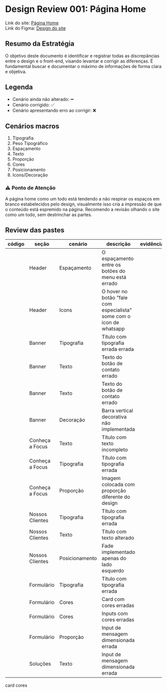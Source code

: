 # Design Review 001: Página Home

Link do site: [Página Home](https://www.consultoriafocus.com/)\
Link do Figma: [Design do site](https://www.figma.com/design/SehjtDfPtPl2RalCmmxqUp/site-da-focus?node-id=728-564&t=yZ4q9iILItusUrXW-1)

## Resumo da Estratégia

O objetivo deste documento é identificar e registrar todas as discrepâncias entre o design e o front-end, visando levantar e corrigir as diferenças. É fundamental buscar e documentar o máximo de informações de forma clara e objetiva.

## Legenda

- Cenário ainda não alterado: ➖
- Cenário corrigido: ✅
- Cenário apresentando erro ao corrigir: ❌

## Cenários macros

1. Tipografia
2. Peso Tipográfico
3. Espaçamento
4. Texto
5. Proporção
6. Cores
7. Posicionamento
8. Icons/Decoração

### ⚠️ Ponto de Atenção

A página home como um todo está tendendo a não respirar os espaços em branco estabelecidos pelo design, visualmente isso cria a impressão de que o conteúdo está espremido na página. Recomendo a revisão olhando o site como um todo, sem destrinchar as partes.

## Review das pastes

| código | seção  | cenário     | descrição                                                            | evidência | status |
| ------ | ------ | ----------- | -------------------------------------------------------------------- | --------- | ------ |
|        | Header | Espaçamento | O espaçamento entre os botões do menu está errado                    |           | ➖     |
|        | Header | Icons       | O hover no botão "fale com especialista" some com o icon de whatsapp |           | ➖     |
|        | Banner | Tipografia  | Título com tipografia errada errada                                    |           | ➖     |
|        | Banner | Texto       | Texto do botão de contato errado                                     |           | ➖     |
|        | Banner | Texto       | Texto do botão de contato errado                                     |           | ➖     |
|        | Banner | Decoração   | Barra vertical decorativa não implementada                           |           | ➖     |
|        | Conheça a Focus | Texto   | Título com texto incompleto      |           | ➖     |
|        | Conheça a Focus | Tipografia   | Título com tipografia errada      |           | ➖     |
|        | Conheça a Focus | Proporção   | Imagem colocada com proporção diferente do design      |           | ➖     |
|        | Nossos Clientes | Tipografia   | Título com tipografia errada      |           | ➖     |
|        | Nossos Clientes | Texto   | Título com texto alterado      |           | ➖     |
|        | Nossos Clientes | Posicionamento   | Fade implementado apenas do lado esquerdo      |           | ➖     |
|        | Formulário | Tipografia   | Título com tipografia errada      |           | ➖     |
|        | Formulário | Cores   | Card com cores erradas     |           | ➖     |
|        | Formulário | Cores   | Inputs com cores erradas     |           | ➖     |
|        | Formulário | Proporção   | Input de mensagem dimensionada errada     |           | ➖     |
|        | Soluções | Texto   | Input de mensagem dimensionada errada     |           | ➖     |


card cores